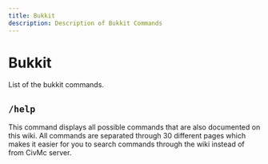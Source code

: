 ```yaml
---
title: Bukkit
description: Description of Bukkit Commands
---
```

# Bukkit
List of the bukkit commands.


## `/help`
This command displays all possible commands that are also documented on this wiki. All commands are separated through 30 different pages which makes it easier for you to search commands through the wiki instead of from CivMc server.